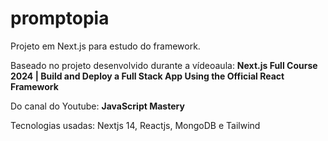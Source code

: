 # promptopia
Projeto em Next.js para estudo do framework.

Baseado no projeto desenvolvido durante a vídeoaula: **Next.js Full Course 2024 | Build and Deploy a Full Stack App Using the Official React Framework**

Do canal do Youtube: **JavaScript Mastery**

Tecnologias usadas: Nextjs 14, Reactjs, MongoDB e Tailwind